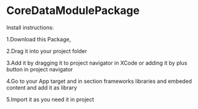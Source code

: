 # CoreDataModulePackage

Install instructions:

1.Download this Package,

2.Drag it into your project folder

3.Add it by dragging it to project navigator in XCode or adding it by plus button in project navigator

4.Go to your App target and in section frameworks libraries and embeded content and add it as library

5.Import it as you need it in project
